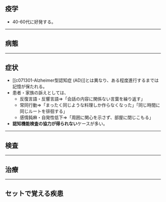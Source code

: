 ## 疫学
- 40-60代に好発する。
---
## 病態
---
## 症状
- [[c071301-Alzheimer型認知症 (AD)]]とは異なり、ある程度進行するまでは記憶が保たれる。
- 患者・家族の訴えとしては、
	- 反復言語・反響言語⇒「会話の内容に関係ない言葉を繰り返す」
	- 常同行動⇒「まったく同じような料理しか作らなくなった」「同じ時間に同じルートを徘徊する」
	- 感情鈍麻・自発性低下⇒「周囲に関心を示さず、部屋に閉じこもる」
- **認知機能検査の協力が得られない**ケースが多い。
---
## 検査
---
## 治療
---
## セットで覚える疾患
